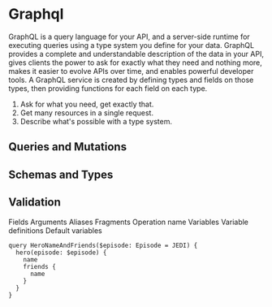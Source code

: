 # Graphql 
GraphQL is a query language for your API, and a server-side runtime for executing queries using a type system you define for your data.
GraphQL provides a complete and understandable description of the data in your API, gives clients the power to ask for exactly what they need and nothing more, makes it easier to evolve APIs over time, and enables powerful developer tools.
A GraphQL service is created by defining types and fields on those types, then providing functions for each field on each type.
1. Ask for what you need, get exactly that.
2. Get many resources in a single request.
3. Describe what's possible with a type system.
## Queries and Mutations
## Schemas and Types
## Validation

Fields
Arguments
Aliases
Fragments
Operation name
Variables
Variable definitions
Default variables
```
query HeroNameAndFriends($episode: Episode = JEDI) {
  hero(episode: $episode) {
    name
    friends {
      name
    }
  }
}
```
